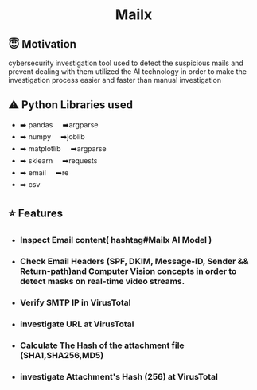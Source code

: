 <h1 align="center">Mailx</h1>

## :innocent: Motivation
cybersecurity investigation tool used to detect the suspicious mails and prevent dealing with them utilized the AI technology
in order to make the investigation process easier and faster than manual investigation


## :warning: Python Libraries used
- ➡️ pandas       &nbsp;&nbsp; &nbsp;➡️argparse
- ➡️ numpy        &nbsp;&nbsp; &nbsp;➡️joblib
- ➡️ matplotlib    &nbsp;&nbsp; &nbsp;➡️argparse
- ➡️ sklearn       &nbsp;&nbsp; &nbsp;➡️requests
- ➡️ email        &nbsp;&nbsp; &nbsp;➡️re
- ➡️ csv          &nbsp;&nbsp;
               

## :star: Features
 - ### Inspect Email content( hashtag#Mailx AI Model )
      
 - ### Check Email Headers (SPF, DKIM, Message-ID, Sender && Return-path)and Computer Vision concepts in order to detect masks on real-time video streams.
 
 - ### Verify SMTP IP in VirusTotal

 - ### investigate URL at VirusTotal

 - ### Calculate The Hash of the attachment file (SHA1,SHA256,MD5)
      
 - ### investigate Attachment's Hash (256) at VirusTotal

